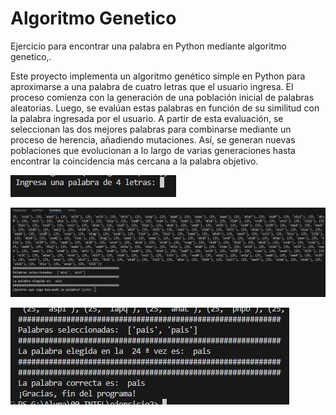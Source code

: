 # Algoritmo Genetico

Ejercicio para encontrar una palabra en Python mediante algoritmo genetico,.

Este proyecto implementa un algoritmo genético simple en Python para aproximarse a una palabra de cuatro letras que el usuario ingresa. El proceso comienza con la generación de una población inicial de palabras aleatorias. Luego, se evalúan estas palabras en función de su similitud con la palabra ingresada por el usuario. A partir de esta evaluación, se seleccionan las dos mejores palabras para combinarse mediante un proceso de herencia, añadiendo mutaciones. Así, se generan nuevas poblaciones que evolucionan a lo largo de varias generaciones hasta encontrar la coincidencia más cercana a la palabra objetivo.

![Print de consola 1](./img/Captura1.JPG)

![Print de consola 2](./img/Captura2.JPG)

![Print de consola 3](./img/Captura3.JPG)
